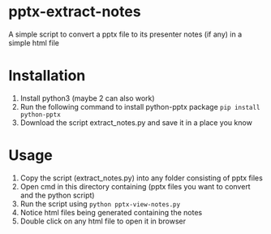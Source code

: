 # pptx-extract-notes
A simple script to convert a pptx file to its presenter notes (if any) in a simple html file

# Installation
1. Install python3 (maybe 2 can also work)
2. Run the following command to install python-pptx package `pip install python-pptx`
3. Download the script extract_notes.py and save it in a place you know

# Usage
1. Copy the script (extract_notes.py) into any folder consisting of pptx files
2. Open cmd in this directory containing (pptx files you want to convert and the python script)
3. Run the script using `python pptx-view-notes.py`
4. Notice html files being generated containing the notes
5. Double click on any html file to open it in browser
